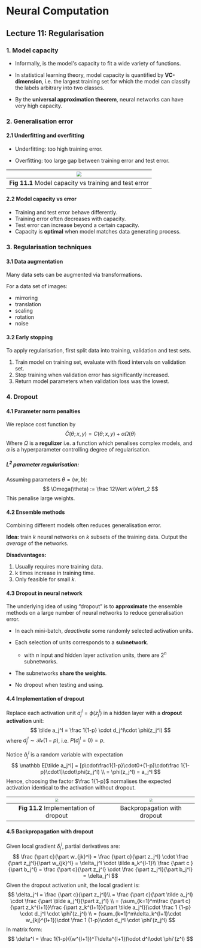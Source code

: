 # Neural Computation



## Lecture 11: Regularisation



### 1. Model capacity

- Informally, is the model's capacity to fit a wide variety of functions.

- In statistical learning theory, model capacity is quantified by **VC-dimension**, i.e. the largest training set for which the model can classify the labels arbitrary into two classes.

- By the **universal approximation theorem**, neural networks can have very high capacity.



### 2. Generalisation error

#### 2.1 Underfitting and overfitting

- Underfitting: too high training error.

- Overfitting: too large gap between training error and test error.



| <img src="/Users/kevinxu95/ACS/NC/Notes/Neural_Computation.assets/Screenshot 2020-05-23 at 14.39.46.png" style="zoom:80%;" /> |
| :----------------------------------------------------------: |
|    **Fig 11.1** Model capacity vs training and test error    |



#### 2.2 Model capacity vs error

- Training and test error behave differently.
- Training error often decreases with capacity.
- Test error can increase beyond a certain capacity.
- Capacity is **optimal** when model matches data generating process.



### 3. Regularisation techniques

#### 3.1 Data augmentation

Many data sets can be augmented via transformations.

For a data set of images:

- mirroring
- translation
- scaling
- rotation
- noise



#### 3.2 Early stopping

To apply regularisation, first split data into training, validation and test sets.

1. Train model on training set, evaluate with fixed intervals on validation set.
2. Stop training when validation error has significantly increased.
3. Return model parameters when validation loss was the lowest.



### 4. Dropout

#### 4.1 Parameter norm penalties

We replace cost function by
$$
\tilde C(\theta; x, y) = C(\theta;x,y) + \alpha \Omega(\theta)
$$
Where $\Omega$ is a **regulizer** i.e. a function which penalises complex models, and $\alpha$ is a hyperparameter controlling degree of regularisation.

##### $L^2$ parameter regularisation:

Assuming parameters $\theta=(w,b)$:
$$
\Omega(\theta) := \frac 12\Vert w\Vert_2
$$
This penalise large weights.



#### 4.2 Ensemble methods

Combining different models often reduces generalisation error.

**Idea:** train $k$ neural networks on $k$ subsets of the training data. Output the *average* of the networks.

**Disadvantages:**

1. Usually requires more training data.
2. k times increase in training time.
3. Only feasible for small $k$.



#### 4.3 Dropout in neural network

The underlying idea of using “dropout” is to **approximate** the ensemble methods on a large number of neural networks to reduce generalisation error.

- In each mini-batch, *deactivate* some randomly selected activation units.
- Each selection of units corresponds to a **subnetwork**. 
  - with $n$ input and hidden layer activation units, there are $2^n$ subnetworks.
- The subnetworks **share the weights**.

- No dropout when testing and using.



#### 4.4 Implementation of dropout

Replace each activation unit $a_j^l = \phi(z_j^l)$ in a hidden layer with a **dropout activation** unit:
$$
\tilde a_j^l = \frac 1{1-p} \cdot d_j^l\cdot \phi(z_j^l)
$$
where $d_j^l \sim \mathcal {Be}(1-p)$, i.e. $P(d_j^l=0)=p$.

Notice $\tilde a_j^l$ is a random variable with expectation
$$
\mathbb E[\tilde a_j^l] = [p\cdot\frac1{1-p}\cdot0+(1-p)\cdot\frac 1{1-p}\cdot1]\cdot\phi(z_j^l)
\\ = \phi(z_j^l) = a_j^l
$$
Hence, choosing the factor $\frac 1{1-p}$ normalises the expected activation identical to the activation without dropout.



| <img src="/Users/kevinxu95/ACS/NC/Notes/Neural_Computation.assets/Screenshot 2020-05-23 at 15.22.35.png" style="zoom:50%;" /> | <img src="/Users/kevinxu95/ACS/NC/Notes/Neural_Computation.assets/Screenshot 2020-05-23 at 15.23.11.png" style="zoom:50%;" /> |
| :----------------------------------------------------------: | :----------------------------------------------------------: |
|            **Fig 11.2** Implementation of dropout            |                 Backpropagation with dropout                 |



#### 4.5 Backpropagation with dropout

Given local gradient $\delta_j^l$, partial derivatives are:
$$
\frac {\part c}{\part w_{jk}^l} = \frac {\part c}{\part z_j^l} \cdot \frac {\part z_j^l}{\part w_{jk}^l} = \delta_j^l \cdot \tilde a_k^{l-1}\\
\frac {\part c }{\part b_j^l} = \frac {\part c}{\part z_j^l} \cdot \frac {\part z_j^l}{\part b_j^l} = \delta_j^l
$$
Given the dropout activation unit, the local gradient is:
$$
\delta_j^l = \frac {\part c}{\part z_j^l}\\ = \frac {\part c}{\part \tilde a_j^l} \cdot \frac {\part \tilde a_j^l}{\part z_j^l} \\ = (\sum_{k=1}^m\frac {\part c}{\part z_k^{l+1}}\frac {\part z_k^{l+1}}{\part \tilde a_j^l})\cdot \frac 1 {1-p} \cdot d_j^l \cdot \phi'(z_j^l)
\\ = (\sum_{k=1}^m\delta_k^{l+1}\cdot w_{kj}^{l+1})\cdot \frac 1 {1-p}\cdot d_j^l \cdot \phi'(z_j^l)
$$
In matrix form:
$$
\delta^l = \frac 1{1-p}((w^{l+1})^T\delta^{l+1})\odot d^l\odot \phi'(z^l)
$$

